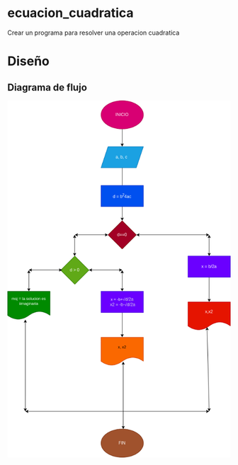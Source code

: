 
# ecuacion_cuadratica
Crear un programa para resolver una operacion cuadratica

# Diseño

## Diagrama de flujo 

![Diagrama de flujo](diagrama.png "Diagrama de flujo")
